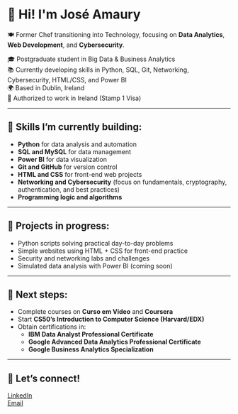 # 👋 Hi! I'm José Amaury

🍽️ Former Chef transitioning into Technology, focusing on **Data Analytics**, **Web Development**, and **Cybersecurity**.

🎓 Postgraduate student in Big Data & Business Analytics  
📚 Currently developing skills in Python, SQL, Git, Networking, Cybersecurity, HTML/CSS, and Power BI  
🌍 Based in Dublin, Ireland  
💼 Authorized to work in Ireland (Stamp 1 Visa)

---

## 📌 Skills I’m currently building:
- **Python** for data analysis and automation  
- **SQL and MySQL** for data management  
- **Power BI** for data visualization  
- **Git and GitHub** for version control  
- **HTML and CSS** for front-end web projects  
- **Networking and Cybersecurity** (focus on fundamentals, cryptography, authentication, and best practices)  
- **Programming logic and algorithms**

---

## 🔧 Projects in progress:
- Python scripts solving practical day-to-day problems  
- Simple websites using HTML + CSS for front-end practice  
- Security and networking labs and challenges  
- Simulated data analysis with Power BI (coming soon)

---

## 🎯 Next steps:
- Complete courses on **Curso em Vídeo** and **Coursera**  
- Start **CS50’s Introduction to Computer Science (Harvard/EDX)**  
- Obtain certifications in:  
  - **IBM Data Analyst Professional Certificate**  
  - **Google Advanced Data Analytics Professional Certificate**  
  - **Google Business Analytics Specialization**

---

## 🤝 Let’s connect!  
[LinkedIn](https://www.linkedin.com/in/jose-amaury-9910b6245)  
[Email](mailto:amaury_ama@hotmail.com)

